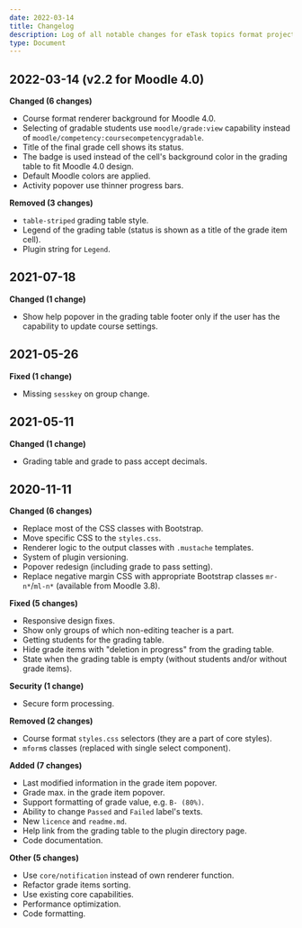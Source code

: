 ```yaml
---
date: 2022-03-14
title: Changelog
description: Log of all notable changes for eTask topics format project.
type: Document
---
```


## 2022-03-14 (v2.2 for Moodle 4.0)

**Changed (6 changes)**
- Course format renderer background for Moodle 4.0.
- Selecting of gradable students use `moodle/grade:view` capability instead of `moodle/competency:coursecompetencygradable`.
- Title of the final grade cell shows its status.
- The badge is used instead of the cell's background color in the grading table to fit Moodle 4.0 design.
- Default Moodle colors are applied.
- Activity popover use thinner progress bars.

**Removed (3 changes)**
- `table-striped` grading table style.
- Legend of the grading table (status is shown as a title of the grade item cell).
- Plugin string for `Legend`.

## 2021-07-18

**Changed (1 change)**

- Show help popover in the grading table footer only if the user has the capability to update course settings.

## 2021-05-26

**Fixed (1 change)**

- Missing `sesskey` on group change.

## 2021-05-11

**Changed (1 change)**

- Grading table and grade to pass accept decimals.

## 2020-11-11

**Changed (6 changes)**

- Replace most of the CSS classes with Bootstrap.
- Move specific CSS to the `styles.css`.
- Renderer logic to the output classes with `.mustache` templates.
- System of plugin versioning.
- Popover redesign (including grade to pass setting).
- Replace negative margin CSS with appropriate Bootstrap classes `mr-n*`/`ml-n*` (available from Moodle 3.8).

**Fixed (5 changes)**

- Responsive design fixes.
- Show only groups of which non-editing teacher is a part.
- Getting students for the grading table.
- Hide grade items with "deletion in progress" from the grading table.
- State when the grading table is empty (without students and/or without grade items).

**Security (1 change)**

- Secure form processing.

**Removed (2 changes)**

- Course format `styles.css` selectors (they are a part of core styles).
- `mform`s classes (replaced with single select component).

**Added (7 changes)**

- Last modified information in the grade item popover.
- Grade max. in the grade item popover.
- Support formatting of grade value, e.g. `B- (80%)`.
- Ability to change `Passed` and `Failed` label's texts.
- New `licence` and `readme.md`.
- Help link from the grading table to the plugin directory page.
- Code documentation.

**Other (5 changes)**

- Use `core/notification` instead of own renderer function.
- Refactor grade items sorting.
- Use existing core capabilities.
- Performance optimization.
- Code formatting.
